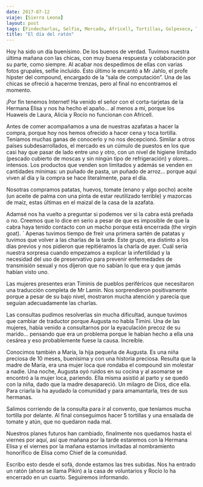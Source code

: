 ```yaml
---
date: 2017-07-12
viaje: [Sierra Leona]
layout: post
tags: [Findecharlas, Selfie, Mercado, Africell, Tortillas, Golpeseco, ThevirginGoat]
title: "El día del ratón"
---
```

Hoy ha sido un día buenísimo. De los buenos de verdad. Tuvimos nuestra última mañana con las chicas, con muy buena respuesta y colaboración por su parte, como siempre. Al acabar nos despedimos de ellas con varias fotos grupales, selfie incluido. Esto último le encantó a Mr Jahlo, el profe hípster del compound, encargado de la “sala de computación”. Una de las chicas se ofreció a hacerme trenzas, pero al final no encontramos el momento. 

¡Por fin tenemos Internet! Ha venido el señor con el corta-tarjetas de la Hermana Elisa y nos ha hecho el apaño… al menos a mí, porque los Huaweis de Laura, Alicia y Rocío no funcionan con Africell.

Antes de comer acompañamos a una de nuestras azafatas a hacer la compra, porque hoy nos hemos ofrecido a hacer cena y toca tortilla. Teníamos muchas ganas de conocerlo y no nos decepcionó. Similar a otros países subdesarrollados, el mercado es un cúmulo de puestos en los que casi hay que pasar de lado entre uno y otro, con un nivel de higiene limitado (pescado cubierto de moscas y sin ningún tipo de refrigeración) y olores… intensos. Los productos que venden son limitados y además se venden en cantidades mínimas: un puñado de pasta, un puñado de arroz… porque aquí viven al día y la compra se hace literalmente, para el día.

Nosotras compramos patatas, huevos, tomate (enano y algo pocho) aceite (un aceite de palma con una pinta de estar reutilizado terrible) y mazorcas de maíz, estas últimas en el maizal de la casa de la azafata. 

Adamsé nos ha vuelto a preguntar si podemos ver si la cabra está preñada o no. Creemos que lo dice en serio a pesar de que es imposible de que la cabra haya tenido contacto con un macho porque está encerrada (the virgin goat).
´
Apenas tuvimos tiempo de freír una primera sartén de patatas y tuvimos que volver a las charlas de la tarde. Este grupo, era distinto a los días previos y nos pidieron que repitiéramos la charla de ayer. Cuál sería nuestra sorpresa cuando empezamos a explicar la infertilidad y la necesidad del uso de preservativo para prevenir enfermedades de transmisión sexual y nos dijeron que no sabían lo que era y que jamás habían visto uno.

Las mujeres presentes eran Timinis de pueblos periféricos que necesitaron una traducción completa de Mr Lamin. Nos sorprendieron positivamente porque a pesar de su bajo nivel, mostraron mucha atención y parecía que seguían adecuadamente las charlas. 

Las consultas pudimos resolverlas sin mucha dificultad, aunque tuvimos que cambiar de traductor porque Augusta no habla Timini. Una de las mujeres, había venido a consultarnos por la eyaculación precoz de su marido… pensando que era un problema porque le habían hecho a ella una cesárea y eso probablemente fuese la causa. Increíble.

Conocimos también a María, la hija pequeña de Augusta. Es una niña preciosa de 10 meses, buenísima y con una historia preciosa. Resulta que la madre de María, era una mujer loca que rondaba el compound sin molestar a nadie. Una noche, Augusta oyó ruidos en su cocina y al asomarse se encontró a la mujer loca, pariendo. Ella misma asistió al parto y se quedó con la niña, dado que la madre desapareció. Un milagro de Dios, dice ella. Para criarla la ha ayudado la comunidad y para amamantarla, tres de sus hermanas.

Salimos corriendo de la consulta para ir al convento, que teníamos mucha tortilla por delante. Al final conseguimos hacer 5 tortillas y una ensalada de tomate y atún, que no quedaron nada mal.

Nuestros planes futuros han cambiado, finalmente nos quedamos hasta el viernes por aquí, así que mañana por la tarde estaremos con la Hermana Elisa y el viernes por la mañana estamos invitadas al nombramiento honorífico de Elisa como Chief de la comunidad.

Escribo esto desde el sofá, donde estamos las tres subidas. Nos ha entrado un ratón (ahora se llama Pikin) a la casa de voluntarios y Rocío lo ha encerrado en un cuarto. Seguiremos informando.